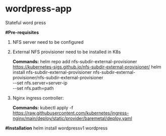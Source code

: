 # wordpress-app
Stateful word press 


**#Pre-requisites**
1. NFS server need to be configured
2. External NFS provisioner need to be installed in K8s
   
   **Commands:**
      helm repo add nfs-subdir-external-provisioner https://kubernetes-sigs.github.io/nfs-subdir-external-provisioner/
      helm install nfs-subdir-external-provisioner nfs-subdir-external-provisioner/nfs-subdir-external-provisioner \
       --set nfs.server=server-ip \
       --set nfs.path=path
4. Nginx ingress controller:
   
   **Commands:**
      kubectl apply -f https://raw.githubusercontent.com/kubernetes/ingress-nginx/main/deploy/static/provider/baremetal/deploy.yaml

**#Installation**
helm install wordpressv1 wordpress
